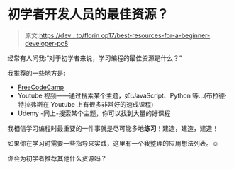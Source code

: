 # 初学者开发人员的最佳资源？

> 原文:[https://dev . to/florin op17/best-resources-for-a-beginner-developer-pc8](https://dev.to/florinpop17/best-resources-for-a-beginner-developer-pc8)

经常有人问我:“对于初学者来说，学习编程的最佳资源是什么？”

我推荐的一些地方是:

*   [FreeCodeCamp](https://freecodecamp.org)
*   Youtube 视频——通过搜索某个主题，如:JavaScript、Python 等...(布拉德·特拉弗斯在 Youtube 上有很多非常好的速成课程)
*   Udemy -同上-搜索某个主题，你可以找到大量的好课程

我相信学习编程时最重要的一件事就是尽可能多地**练习**！建造，建造，建造！

如果你在学习时需要一些指导来实践，这里有一个我整理的应用想法列表。☺️

你会为初学者推荐其他什么资源吗？